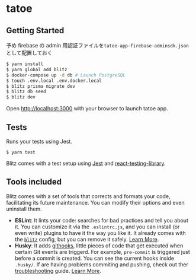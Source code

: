# **tatoe**

## Getting Started

予め firebase の admin 用認証ファイルを`tatoe-app-firebase-adminsdk.json`として配置しておく

```sh
$ yarn install
$ yarn global add blitz
$ docker-compose up -d db # Launch PostgreSQL
$ touch .env.local .env.docker.local
$ blitz prisma migrate dev
$ blitz db seed
$ blitz dev
```

Open [http://localhost:3000](http://localhost:3000) with your browser to launch tatoe app.

## Tests

Runs your tests using Jest.

```
$ yarn test
```

Blitz comes with a test setup using [Jest](https://jestjs.io/) and [react-testing-library](https://testing-library.com/).

## Tools included

Blitz comes with a set of tools that corrects and formats your code, facilitating its future maintenance. You can modify their options and even uninstall them.

- **ESLint**: It lints your code: searches for bad practices and tell you about it. You can customize it via the `.eslintrc.js`, and you can install (or even write) plugins to have it the way you like it. It already comes with the [`blitz`](https://github.com/blitz-js/blitz/tree/canary/packages/eslint-config) config, but you can remove it safely. [Learn More](https://eslint.org).
- **Husky**: It adds [githooks](https://git-scm.com/docs/githooks), little pieces of code that get executed when certain Git events are triggerd. For example, `pre-commit` is triggered just before a commit is created. You can see the current hooks inside `.husky/`. If are having problems commiting and pushing, check out ther [troubleshooting](https://typicode.github.io/husky/#/?id=troubleshoot) guide. [Learn More](https://typicode.github.io/husky).
